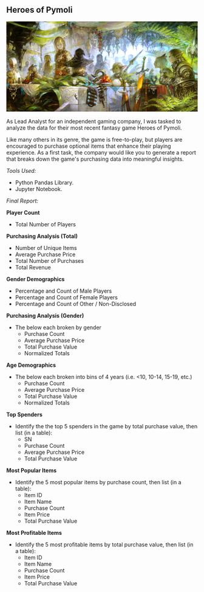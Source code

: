 ## Heroes of Pymoli

![Fantasy](Images/Fantasy.jpg)

As Lead Analyst for an independent gaming company, I was tasked to analyze the data for their most recent fantasy game Heroes of Pymoli. 

Like many others in its genre, the game is free-to-play, but players are encouraged to purchase optional items that enhance their playing experience. As a first task, the company would like you to generate a report that breaks down the game's purchasing data into meaningful insights.


*Tools Used:*

* Python Pandas Library.
* Jupyter Notebook.

*Final Report:*

**Player Count**

* Total Number of Players

**Purchasing Analysis (Total)**

* Number of Unique Items
* Average Purchase Price
* Total Number of Purchases
* Total Revenue

**Gender Demographics**

* Percentage and Count of Male Players
* Percentage and Count of Female Players
* Percentage and Count of Other / Non-Disclosed

**Purchasing Analysis (Gender)** 

* The below each broken by gender
  * Purchase Count
  * Average Purchase Price
  * Total Purchase Value
  * Normalized Totals

**Age Demographics**

* The below each broken into bins of 4 years (i.e. &lt;10, 10-14, 15-19, etc.) 
  * Purchase Count
  * Average Purchase Price
  * Total Purchase Value
  * Normalized Totals

**Top Spenders**

* Identify the the top 5 spenders in the game by total purchase value, then list (in a table):
  * SN
  * Purchase Count
  * Average Purchase Price
  * Total Purchase Value

**Most Popular Items**

* Identify the 5 most popular items by purchase count, then list (in a table):
  * Item ID
  * Item Name
  * Purchase Count
  * Item Price
  * Total Purchase Value

**Most Profitable Items**

* Identify the 5 most profitable items by total purchase value, then list (in a table):
  * Item ID
  * Item Name
  * Purchase Count
  * Item Price
  * Total Purchase Value